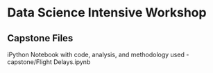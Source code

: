 # Data Science Intensive Workshop

## Capstone Files
iPython Notebook with code, analysis, and methodology used - capstone/Flight Delays.ipynb

